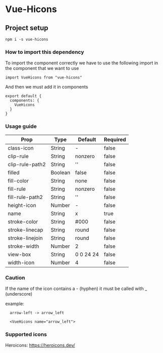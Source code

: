 # Vue-Hicons

## Project setup
```
npm i -s vue-hicons
```

### How to import this dependency

To import the component correctly we have to use the following import in the component that we want to use

```
import VueHicons from "vue-hicons"
```

And then we must add it in components

```
export default {
  components: {
    VueHicons
  }
}
```

### Usage guide

| Prop | Type | Default | Required |
| ---- | ---- | ------- | -------- |
| class-icon | String | - | false |
| clip-rule | String | nonzero | false |
| clip-rule-path2 | String | '' | false |
| filled | Boolean | false | false |
| fill-color | String | none | false |
| fill-rule | String | nonzero | false |
| fill-rule-path2 | String | '' | false |
| height-icon | Number | - | false |
| name | String | x | true |
| stroke-color | String | #000 | false |
| stroke-linecap | String | round | false |
| stroke-linejoin | String | round | false |
| stroke-width | Number | 2 | false |
| view-box | String | 0 0 24 24 | false |
| width-icon | Number | 4 | false |


### Caution

If the name of the icon contains a - \(hyphen\) it must be called with _ \(underscore\)

example:

```
  arrow-left -> arrow_left

  <VueHicons name="arrow_left">
```


### Supported icons
Heroicons: https://heroicons.dev/
